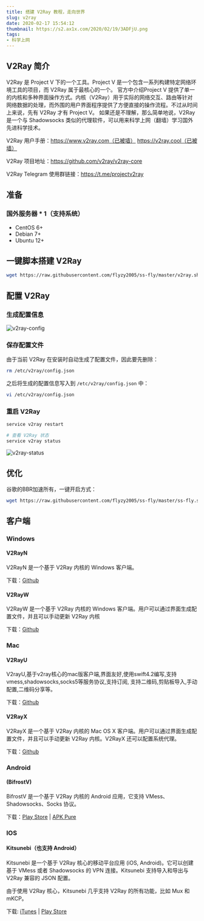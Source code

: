 ```yaml
---
title: 搭建 V2Ray 教程，走向世界
slug: v2ray
date: 2020-02-17 15:54:12
thumbnail: https://s2.ax1x.com/2020/02/19/3ADFjU.png
tags:
- 科学上网
---
```


## V2Ray 简介

V2Ray 是 Project V 下的一个工具。Project V 是一个包含一系列构建特定网络环境工具的项目，而 V2Ray 属于最核心的一个。 官方中介绍Project V 提供了单一的内核和多种界面操作方式。内核（V2Ray）用于实际的网络交互、路由等针对网络数据的处理，而外围的用户界面程序提供了方便直接的操作流程。不过从时间上来说，先有 V2Ray 才有 Project V。 如果还是不理解，那么简单地说，V2Ray 是一个与 Shadowsocks 类似的代理软件，可以用来科学上网（翻墙）学习国外先进科学技术。

V2Ray 用户手册：https://www.v2ray.com（已被墙） https://v2ray.cool（已被墙）

V2Ray 项目地址：https://github.com/v2ray/v2ray-core

V2Ray Telegram 使用群链接：https://t.me/projectv2ray

## 准备

### 国外服务器 * 1（支持系统）
- CentOS 6+
- Debian 7+
- Ubuntu 12+

## 一键脚本搭建 V2Ray

```bash
wget https://raw.githubusercontent.com/flyzy2005/ss-fly/master/v2ray.sh && chmod +x v2ray.sh && ./v2ray.sh
```

## 配置 V2Ray

### 生成配置信息

![v2ray-config](https://s2.ax1x.com/2020/02/17/3PkAQ1.png)

### 保存配置文件

由于当前 V2Ray 在安装时自动生成了配置文件，因此要先删除：

```bash
rm /etc/v2ray/config.json
```

之后将生成的配置信息写入到 `/etc/v2ray/config.json` 中：

```bash
vi /etc/v2ray/config.json
```

### 重启 V2Ray

```bash
service v2ray restart

# 查看 V2Ray 状态
service v2ray status
```

![v2ray-status](https://s2.ax1x.com/2020/02/17/3PAtj1.png)

## 优化

谷歌的BBR加速所有，一键开启方式：

```sh
wget https://raw.githubusercontent.com/flyzy2005/ss-fly/master/ss-fly.sh && chmod +x ss-fly.sh && ./ss-fly.sh -bbr
```

## 客户端

### Windows

#### V2RayN

V2RayN 是一个基于 V2Ray 内核的 Windows 客户端。

下载：[Github](https://github.com/2dust/v2rayN)

#### V2RayW

V2RayW 是一个基于 V2Ray 内核的 Windows 客户端。用户可以通过界面生成配置文件，并且可以手动更新 V2Ray 内核

下载：[Github](https://github.com/Cenmrev/V2RayW)

### Mac

#### V2RayU

V2rayU,基于v2ray核心的mac版客户端,界面友好,使用swift4.2编写,支持vmess,shadowsocks,socks5等服务协议,支持订阅, 支持二维码,剪贴板导入,手动配置,二维码分享等。

下载：[Github](https://github.com/yanue/V2rayU)

#### V2RayX

V2RayX 是一个基于 V2Ray 内核的 Mac OS X 客户端。用户可以通过界面生成配置文件，并且可以手动更新 V2Ray 内核。V2RayX 还可以配置系统代理。

下载：[Github](https://github.com/Cenmrev/V2RayX)

### Android

#### (BifrostV)
BifrostV 是一个基于 V2Ray 内核的 Android 应用，它支持 VMess、Shadowsocks、Socks 协议。

下载：[Play Store](https://play.google.com/store/apps/details?id=com.github.dawndiy.bifrostv] ) | [APK Pure](https://apkpure.com/bifrostv/com.github.dawndiy.bifrostv)

### IOS

#### Kitsunebi（也支持 Android）

Kitsunebi 是一个基于 V2Ray 核心的移动平台应用 (iOS, Android)。它可以创建基于 VMess 或者 Shadowsocks 的 VPN 连接。Kitsunebi 支持导入和导出与 V2Ray 兼容的 JSON 配置。

由于使用 V2Ray 核心，Kitsunebi 几乎支持 V2Ray 的所有功能，比如 Mux 和 mKCP。

下载: [iTunes](https://itunes.apple.com/us/app/kitsunebi-proxy-utility/id1446584073?mt=8) | [Play Store](https://play.google.com/store/apps/details?id=fun.kitsunebi.kitsunebi4android&hl=en_US)
